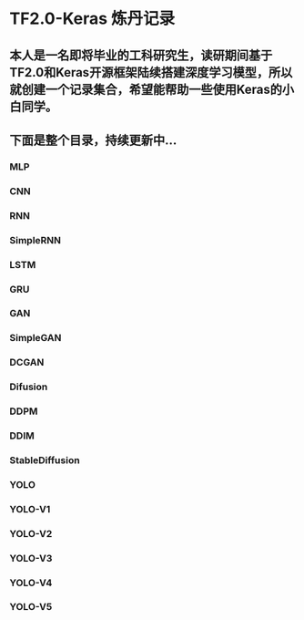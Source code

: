 # TF2.0-Keras 炼丹记录
本人是一名即将毕业的工科研究生，读研期间基于TF2.0和Keras开源框架陆续搭建深度学习模型，所以就创建一个记录集合，希望能帮助一些使用Keras的小白同学。
-----------------------------------

下面是整个目录，持续更新中...
-----------------------------------

### MLP<br />
### CNN<br />
### RNN<br />
###     SimpleRNN<br />
###     LSTM<br />
###     GRU<br />
### GAN<br />
###     SimpleGAN<br />
###     DCGAN<br />
### Difusion<br />
### DDPM<br />
### DDIM<br />
### StableDiffusion<br />
### YOLO<br />
### YOLO-V1<br />
### YOLO-V2<br />
### YOLO-V3<br />
### YOLO-V4<br />
### YOLO-V5<br />
    
